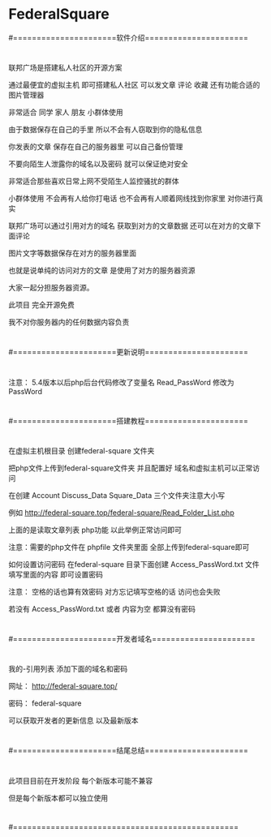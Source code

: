 # FederalSquare
#======================软件介绍======================
#
#
#
联邦广场是搭建私人社区的开源方案

通过最便宜的虚拟主机 即可搭建私人社区 可以发文章 评论 收藏 还有功能合适的图片管理器

非常适合 同学 家人 朋友 小群体使用 

由于数据保存在自己的手里 所以不会有人窃取到你的隐私信息 

你发表的文章 保存在自己的服务器里 可以自己备份管理

不要向陌生人泄露你的域名以及密码 就可以保证绝对安全

非常适合那些喜欢日常上网不受陌生人监控骚扰的群体

小群体使用 不会再有人给你打电话 也不会再有人顺着网线找到你家里 对你进行真实

联邦广场可以通过引用对方的域名 获取到对方的文章数据 还可以在对方的文章下面评论

图片文字等数据保存在对方的服务器里面

也就是说单纯的访问对方的文章 是使用了对方的服务器资源

大家一起分担服务器资源。

此项目 完全开源免费

我不对你服务器内的任何数据内容负责
#
#
#
#======================更新说明======================
#
#
#
注意： 5.4版本以后php后台代码修改了变量名 Read_PassWord 修改为 PassWord
#
#
#
#======================搭建教程======================
#
#
#
在虚拟主机根目录 创建federal-square 文件夹

把php文件上传到federal-square文件夹 并且配置好 域名和虚拟主机可以正常访问

在创建 Account Discuss_Data Square_Data 三个文件夹注意大小写

例如 http://federal-square.top/federal-square/Read_Folder_List.php

上面的是读取文章列表 php功能 以此举例正常访问即可

注意：需要的php文件在 phpfile 文件夹里面 全部上传到federal-square即可

如何设置访问密码 在federal-square 目录下面创建 Access_PassWord.txt 文件 填写里面的内容 即可设置密码

注意： 空格的话也算有效密码 对方忘记填写空格的话 访问也会失败

若没有 Access_PassWord.txt 或者 内容为空 都算没有密码
#
#
#
#======================开发者域名======================
#
#
#
我的-引用列表 添加下面的域名和密码

网址： http://federal-square.top/

密码： federal-square

可以获取开发者的更新信息 以及最新版本
#
#
#
#======================结尾总结======================
#
#
#
此项目目前在开发阶段 每个新版本可能不兼容

但是每个新版本都可以独立使用
#
#
#
#================================================